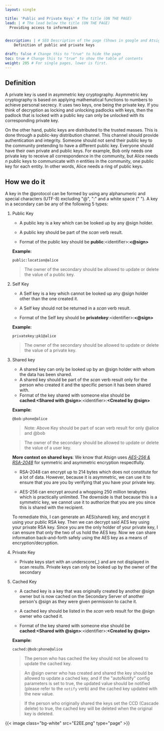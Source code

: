 ```yaml
---
layout: single

title: 'Public and Private Keys' # The title (ON THE PAGE)
lead: | # The lead below the title (ON THE PAGE)
  Providing access to information


description: | # SEO Description of the page (Shows in google and Atsign.dev search)
    Definition of public and private keys

draft: false # Change this to "true" to hide the page
toc: true # Change this to "true" to show the table of contents
weight: 205 # For single pages, lower is first.
---
```


## Definition
A private key is used in asymmetric key cryptography. Asymmetric key cryptography is based on applying mathematical functions to numbers to achieve personal secrecy. It uses two keys, one being the private key. If you think of decryption as locking and unlocking padlocks with keys, then the padlock that is locked with a public key can only be unlocked with its corresponding private key.

On the other hand, public keys are distributed to the trusted masses. This is done through a public-key distribution channel. This channel should provide authentication and integrity. Someone should not send their public key to the community pretending to have a different public key. Everyone should have their own private and public keys. For example, Bob only needs one private key to receive all correspondence in the community, but Alice needs *n* public keys to communicate with *n* entities in the community, one public key for each entity. In other words, Alice needs a ring of public keys.

## How we do it

A key in the @protocol can be formed by using any alphanumeric and special characters (UTF-8) excluding "@", ":" and a white space (" "). A key in a secondary can be any of the following 5 types:

1. Public Key

    - A public key is a key which can be looked up by any @sign holder.

    - A public key should be part of the *scan* verb result.

    - Format of the public key should be **public**:\<identifier>:**<@sign>**

    **Example:**    

    ```public:location@alice```

    > The owner of the secondary should be allowed to update or delete the value of a public key.


2. Self Key
        
    - A Self key is a key which cannot be looked up any @sign holder other than the one created it.
    
    - A Self key should not be returned in a *scan* verb result.
    
    - Format of the Self key should be **privatekey**:\<identifier>:**<@sign>**

    **Example:**    

    ```privatekey:pk1@alice```

    > The owner of the secondary should be allowed to update or delete the value of a private key.


3. Shared key
    - A shared key can only be looked up by an @sign holder with whom the data has been shared.
    - A shared key should be part of the *scan* verb result only for the person who created it and the specific person it has been shared with.
    - Format of the key shared with someone else should be   
    **cached**:**<Shared with @sign>**:\<identifier>:**<Created by @sign>**

    **Example:**    

    ```@bob:phone@alice```
    
    > Note: Above Key should be part of scan verb result for only @alice and @bob 

    > The owner of the secondary should be allowed to update or delete the value of a user key.  

    **More context on shared keys**: We know that Atsign uses *[AES-256 & RSA-2048](docs/reference/encryption)* for symmetric and asymmetric encryption respectfully.  
    
    * RSA-2048 can encrypt up to 214 bytes which does not constitute for a lot of data. However, because it is asymmetric, we can use it to ensure that you are you by verifying that you have your private key.

    * AES-256 can encrypt around a whopping 250 million terabytes which is practically unlimited. The downside is that because this is a symmetric key, we cannot use it to authorize that you are you since this is shared with the recipient.

    To remediate this, I can generate an AES(shared) key, and encrypt it using your public RSA key. Then we can decrypt said AES key using your private RSA key. Since you are the only holder of your private key, I can ensure that only the two of us hold the AES key. Now we can share information back-and-forth safely using the AES key as a means of encryption/decryption. 

4. Private Key

    - Private keys start with an underscore(_) and are not displayed in scan results. Private keys can only be looked up by the owner of the secondary


5. Cached Key

    - A cached key is a key that was originally created by another @sign owner but is now cached on the Secondary Server of another person's @sign as they were given permission to cache it. 
    
    - A cached key should be listed in the *scan* verb result for the @sign owner who cached it.

    - Format of the key shared with someone else should be   
    **cached**:**<Shared with @sign>**:\<identifier>:**<Created by @sign>**

    **Example:**    

    ```cached:@bob:phone@alice```

    > The person who has cached the key should not be allowed to update the cached key.

    > An @sign owner who has created and shared the key should be allowed to update a cached key, and if the "autoNotify" config parameters is set to true, the updated value should be notified (please refer to the `notify` verb) and the cached key updated with the new value.

    > If the person who originally shared the keys set the CCD (Cascade delete) to true, the cached key will be deleted when the original key is deleted.   

{{< image class="bg-white" src="E2EE.png" type="page"  >}}


